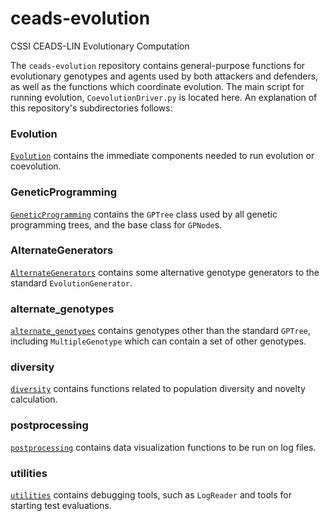 # ceads-evolution
CSSI CEADS-LIN Evolutionary Computation

The `ceads-evolution` repository contains general-purpose functions for evolutionary genotypes and agents used by both attackers and defenders, as well as the functions which coordinate evolution.
The main script for running evolution, `CoevolutionDriver.py` is located here.
An explanation of this repository's subdirectories follows:

### Evolution
[`Evolution`](/Evolution) contains the immediate components needed to run evolution or coevolution.

### GeneticProgramming
[`GeneticProgramming`](/GeneticProgramming) contains the `GPTree` class used by all genetic programming trees, and the base class for `GPNode`s.

### AlternateGenerators
[`AlternateGenerators`](/AlternateGenerators) contains some alternative genotype generators to the standard `EvolutionGenerator`.

### alternate_genotypes
[`alternate_genotypes`](/AlternateGenotypes) contains genotypes other than the standard `GPTree`, including `MultipleGenotype` which can contain a set of other genotypes.

### diversity
[`diversity`](/Diversity) contains functions related to population diversity and novelty calculation.

### postprocessing
[`postprocessing`](/Postprocessing) contains data visualization functions to be run on log files.

### utilities
[`utilities`](/Utilities) contains debugging tools, such as `LogReader` and tools for starting test evaluations.